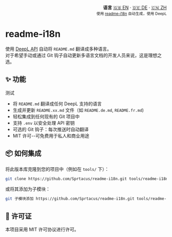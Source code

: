 <!-- readme-i18n start -->
<p align="right">
  <strong>语言</strong> <a href="../README.md">🇬🇧 EN</a> ·
  <a href="README.DE.md">🇩🇪 DE</a> ·
  <a href="README.ZH.md">🇨🇳 ZH</a><br>
  <sub>使用 <a href="https://github.com/Sprtacus/readme-i18n/">readme-i18n</a> 自动生成，使用 DeepL</sub>
</p>
<!-- readme-i18n end -->

# readme-i18n

使用 [DeepL API](https://www.deepl.com/docs-api/) 自动将 `README.md` 翻译成多种语言。  
对于希望手动或通过 Git 钩子自动更新多语言文档的开发人员来说，这是理想之选。

## ✨ 功能
测试
- 将 `README.md` 翻译成任何 DeepL 支持的语言
- 生成并更新 `README.xx.md` 文件（如 `README.de.md`, `README.fr.md`)
- 轻松集成到任何现有的 Git 项目中
- 支持 `.env` 以安全处理 API 密钥
- 可选的 Git 钩子：每次推送时自动翻译
- MIT 许可--可免费用于私人和商业用途

## 📦 如何集成

将此版本库克隆到您的项目中（例如在 `tools/` 下）：

```bash
git clone https://github.com/Sprtacus/readme-i18n.git tools/readme-i18n
```
或将其添加为子模块：
```bash
git 子模块添加 https://github.com/Sprtacus/readme-i18n.git tools/readme-i18n
```

## 📄 许可证

本项目采用 MIT 许可协议进行许可。
